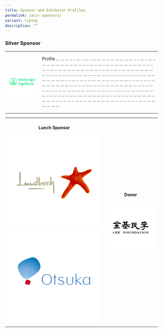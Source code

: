 ```yaml
---
title: Sponsor and Exhibitor Profiles
permalink: /acsr-sponsors/
variant: tiptap
description: ""
---
```

<h3><strong>Silver Sponsor</strong></h3>
<table style="minWidth: 50px">
<colgroup>
<col>
<col>
</colgroup>
<tbody>
<tr>
<th rowspan="1" colspan="1"><a class="isomer-image-wrapper" href="https://www.boehringer-ingelheim.com/"><img style="width: 100%;" height="auto" width="100%" alt="" src="/images/ASCR Sponsors/BI.png"></a>
</th>
<td rowspan="1" colspan="1">
<p>Profile ... ... ... .. .. ... .. ... .. ... ... ... ... ... ... ... ...
... .. .. ... .. ... .. ... ... ... ... ... ... ... ... ... .. .. ... ..
... .. ... ... ... ... ... ... ... ... ... .. .. ... .. ... .. ... ...
... ... ... ... ... ... ... .. .. ... .. ... .. ... ... ... ... ... ...
... ... ... .. .. ... .. ... .. ... ... ... ... ... ... ... ... ... ..
.. ... .. ... .. ... ... ... ... ... ... ... ... ... .. .. ... .. ... ..
... ... ... ... ... ... ... ... ... .. .. ... .. ... .. ... ... ... ...
... ... ... ... ... .. .. ... .. ... .. ... ... ... ... ... ... ... ...
... .. .. ... .. ... .. ... ... ... ... ... ... ... ... ... .. .. ... ..
... .. ... ... ... ... ... ... ... ... ... .. .. ... .. ... .. ... ...
... ... ... ... ... ... ... .. .. ... .. ... .. ... ... ... ... ... ...
... ... ... .. .. ... .. ... .. ... ... ... ... ... ... ... ... ... ..
.. ... .. ... .. ... ... ... ... ... ...</p>
</td>
</tr>
</tbody>
</table>
<p></p>
<table style="minWidth: 50px">
<colgroup>
<col>
<col>
</colgroup>
<tbody>
<tr>
<th rowspan="1" colspan="1">
<h4><strong>Lunch Sponsor</strong></h4><a class="isomer-image-wrapper" href="https://www.lundbeck.com/sg"><img style="width: 100%;" height="auto" width="100%" alt="" src="/images/ASCR Sponsors/Lundbeck_v2.png"></a>
<a class="isomer-image-wrapper" href="https://www.otsuka.com/en/">
<img style="width: 100%;" height="auto" width="100%" alt="" src="/images/ASCR Sponsors/Otsuka_v2.png">
</a>
</th>
<th rowspan="1" colspan="1">
<h4><strong>Donor</strong></h4>
<div class="isomer-image-wrapper">
<img style="width: 100%" height="auto" width="100%" alt="" src="/images/ASCR Sponsors/LeeFoundation_v2.png">
</div>
<p></p>
</th>
</tr>
</tbody>
</table>
<p></p>